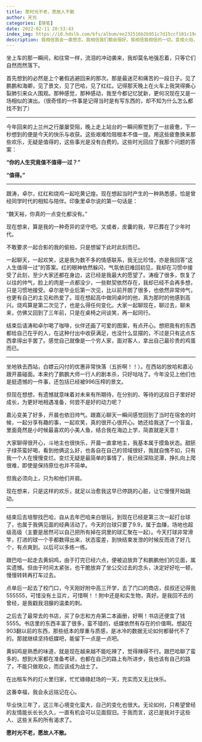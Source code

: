 ```yaml
---
title: 愿时光不老，愿故人不散
author: 天光
categories: [随笔]
date: 2022-02-11 20:53:43
index_img: https://i0.hdslb.com/bfs/album/ee232516b2b951c7d15ccf101c19c6dfa4ea2ba2.png@600w.webp
description: 我相信我会一直想念，我相信我们都会很好，我相信我相信的一切，变成火焰，照亮彼此的脸，茫茫人海相互看见。
---
```


坐上车的那一瞬间，和往常一样，流泪的冲动袭来，我却莫名地强忍着，只等它们自然而然落下。

首先想到的必然是上个暑假逃避回来的那次。那是最迷茫和痛苦的一段日子。见了鹏鹏和海卿，见了景文，见了巴哈，见了红红。记得那天晚上在火车上我哭得撕心裂肺引来众人围观。那种感觉，那种感动，我至今都记忆犹新，更何况现在又是一场相似的演出。（很奇怪的一件事是记得当时是有写东西的，却不知为什么怎么都找不到了）

---

今年回来的上兰州之行屡屡受阻，晚上走上站台的一瞬间察觉到了一丝疲惫，下一秒想到的便是今天的快乐与收获。这些艰难险阻根本不值一提。用这些疲惫换来那些欢乐，无疑是值得的，这些事光是没有白费的。这些时光回应了我那个问题的答案：

**“你的人生究竟值不值得一过？”**

**“值得。”**

---

跟涛，卓尔，红红和烧鸡一起吃黄记煌。现在想起当时产生的一种熟悉感，恰是曾经同学时代的相知与陪伴。印象里卓尔说的第一句话是：

“魏天裕，你真的一点变化都没有。”

现在想来，算是我的一种奇异的坚守吧。又或者，皮囊的我，早已葬在了少年时代。

不敢要求一起合影的我的偷拍，只是想留下此时此刻而已。

一起聊天，一起欢笑，这是我为数不多的情感联系，我无比珍惜，亦是我回答“这人生值得一过”的答案。红的眼神依然躲闪，气氛依旧难回初见，我却在习惯中接受了此刻，至少大家还都在身边，这已经是我最大的愿望了。涛瘦了很多，恢复了以往的帅气，脸上的肉是一点都没少，一些默契依然存在，我却已经不会再多想，只是习惯地接受。卓尔是毕业后第一次见，比以前开朗了很多，也依然非常帅气，也更有自己的主见和热爱了。现在想起高中做同桌时的他，真为那时的他感到高兴。烧鸡算是第二次见了，也是么得任何变化。大家一起聊现在，聊过去，聊未来，仿佛又回到了三年前，只是在桌椅之间谈笑，再一起同行。

结束后请涛和卓尔喝了咖啡，伙伴还画了可爱的图案，有点开心。想把我有的东西都给自己在乎的人，在这种付出中收获满足，也没什么显摆的，不过是只有这点东西拿得出手罢了。感觉自己就像是一个穷人家，面对客人，拿出自己最珍贵的鸡蛋而已。

---

坐地铁去西站，白嫖云闪付的优惠非常快落（五折啊！！）。在西站的放哈和嘉沁跟开晨碰面。本来约了鹏鹏大师一行人的剧本杀，只好咕咕了。今年没见上他们也是挺遗憾的一件事，还包括已经被996压榨的景文。

但现在想想，有遗憾就意味着对未来有所期待，在分别的、等待的这段日子里好好成长，为更好地相遇准备，何尝不是好的动力呢？

嘉沁变美了好多，开晨也依旧帅气。跟嘉沁聊天一瞬间感觉回到了当时在宿舍的时候，一起分享有趣的事，一起欢笑，真的很开心很开心。她还给我送了一个盲盒，里面竟然是小时候最喜欢的小美人鱼，结合我在海边上学，简直就是天意！

大家聊得很开心，斗地主也很快乐，开晨一直拿地主，我基本属于摸鱼状态。甜胚子绿茶蛮好喝，看到他俩这么好，也各自在自己的领域很好，我就自愧不如，只有我一个人在慢慢变烂。变烂无疑是最简单的事情了，我已经深陷泥潭，挣扎向上爬很难，即使是保持原位也并不简单。

但我必须向上，只为和他们并肩。

现在想来，只是这样的欢乐，就足以治愈我这早已停跳的心脏，让它慢慢开始跳动。

---

结束后去培黎找巴哈，自从去年巴哈来白银玩，到现在已经是第三次一起打台球了，也属于我俩见面的经典活动了。今天的台球只要了9.9，属于血赚，场地也超级高级（主要是居然可以自己把所有掉在洞里的球汇聚在一起）。今天打球非常滑竿，打进的球一个手都数得出来，状态蛮差，到快结束发泄的时候反而进了好几个，有点爽到。以后可以多练一练。


跟巴哈一起走去黄焖鸡，由于打完已经六点，便被迫放弃了和鹏鹏他们的见面，属实遗憾。但由于时间太紧张，也干脆放弃了坐公交过去的念头，决定好好吃一顿，慢慢转转再打车过去。

点单后一起去了校门口，今天刚好附中高三开学，去了门口的商店，叔叔还记得我555555，可惜没有土豆片，可惜啊！！附中还是和实生物，真好。是我回不去的曾经，是我戳我泪腺的温柔的刺。



之后去了最常去的书店，买了杂志和方舟第二本画册，好啊！书店还便宜了钱5555。书店里的东西丰富了很多，蛮不错的，纸媒依然有存在的价值啊。想起在903翻以前的东西，那些纸本的厚重与质感，是冰冷的数据无论如何都替代不了的。那就继续坚持纸媒吧，能留下一点是一点吧。

黄焖鸡是熟悉的味道，就是现在越来越不能吃辣了，觉得辣得不行。跟巴哈聊了蛮多的，想到大家都在准备考研，也都在自己的路上有所进步，我也该有自己的路了，不能只做观众，而应该成为战士了。


在出租车外的灯火里归家，忙忙碌碌赶场的一天，充实而又无比快乐。


这番幸福，我会永远铭记在心。

毕业快三年了，这三年心境变化蛮大，自己的变化也很大。无论如何，只希望曾经的友情能长长长久久，一直有机会可以见面叙旧。于我而言，这已是我对于这些人、这些关系的所有渴求了。

**愿时光不老，愿故人不散。**